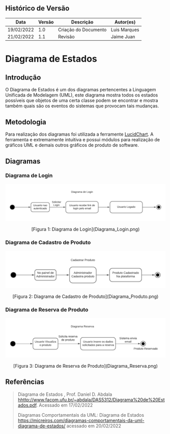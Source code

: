 ## Histórico de Versão

| Data       | Versão | Descrição            | Autor(es)    |
| ---------- | ------ | -------------------- | ------------ |
| 19/02/2022 | 1.0    | Criação do Documento | Luis Marques |
| 21/02/2022 | 1.1    | Revisão | Jaime Juan |

# Diagrama de Estados

## Introdução

O Diagrama de Estados é um dos diagramas pertencentes a Linguagem Unificada de Modelagem (UML), este diagrama mostra todos os estados possíveis que objetos de uma certa classe podem se encontrar e mostra também quais são os eventos do sistemas que provocam tais mudanças.

## Metodologia

Para realização dos diagramas foi utilizada a ferramente [LucidChart](https://www.lucidchart.com/pages/pt). A ferramenta e extremamente intuitiva e possui módulos para realização de gráficos UML e demais outros gráficos de produto de software.

## Diagramas

### Diagrama de Login

![DiagramadeLogin](../modelagem/imagensmodel/Diagrama_Login.png)

<center>[Figura 1: Diagrama de Login](Diagrama_Login.png)</center>

### Diagrama de Cadastro de Produto

![Diagramadecadastro](../modelagem/imagensmodel/Diagrama_Produto.png)

<center>[Figura 2: Diagrama de Cadastro de Produto](Diagrama_Produto.png)</center>

### Diagrama de Reserva de Produto

![Diagramadecadastro](../modelagem/imagensmodel/Diagrama_Reserva.png)

<center>[Figura 3: Diagrama de Reserva de Produto](Diagrama_Reserva.png)</center>

## Referências

> Diagrama de Estados , Prof. Daniel D. Abdala <hhttp://www.facom.ufu.br/~abdala/DAS5312/Diagrama%20de%20Estados.pdf>. Acessado em 17/02/2022
>
> Diagramas Comportamentais da UML: Diagrama de Estados <https://micreiros.com/diagramas-comportamentais-da-uml-diagrama-de-estados/> acessado em 20/02/2022
